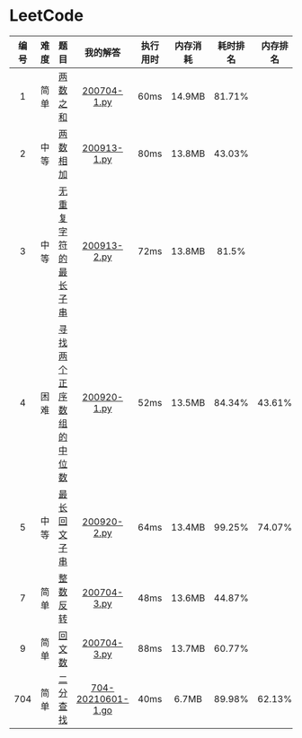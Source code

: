 # LeetCode

| 编号 | 难度 | 题目 | 我的解答 | 执行用时 | 内存消耗 | 耗时排名 | 内存排名 | 备注 |
| :--: | :--: | :--: | :------: | :------: | :------: | :--: | :--: | :--: |
| 1 | 简单 | [两数之和](https://leetcode-cn.com/problems/two-sum/) | [200704-1.py](https://github.com/saltci/LeetCode/blob/master/00001_two_sum/200704-1.py) | 60ms | 14.9MB | 81.71% |  |  |
| 2 | 中等 | [两数相加](https://leetcode-cn.com/problems/add-two-numbers) | [200913-1.py](https://github.com/saltci/LeetCode/blob/master/00002_add_two_numbers/200913-1.py) | 80ms | 13.8MB | 43.03% |  |  |
| 3 | 中等 | [无重复字符的最长子串](https://leetcode-cn.com/problems/longest-substring-without-repeating-characters) | [200913-2.py](https://github.com/saltci/LeetCode/blob/master/00003_longest_substring_without_repeating_characters/200913-2.py) | 72ms | 13.8MB | 81.5% |  |  |
| 4 | 困难 | [寻找两个正序数组的中位数](https://leetcode-cn.com/problems/median-of-two-sorted-arrays) | [200920-1.py](https://github.com/saltci/LeetCode/blob/master/00004_median_of_two_sorted_arrays/200920-1.py) | 52ms | 13.5MB | 84.34% | 43.61% |  |
| 5 | 中等 | [最长回文子串](https://leetcode-cn.com/problems/longest-palindromic-substring/) | [200920-2.py](https://github.com/saltci/LeetCode/blob/master/00005_longest_palindromic_substring/200920-2.py) | 64ms | 13.4MB | 99.25% | 74.07% |  |
| 7 | 简单 | [整数反转](https://leetcode-cn.com/problems/reverse-integer/) | [200704-3.py](https://github.com/saltci/LeetCode/blob/master/00007_reverse_integer/200704-3.py) | 48ms | 13.6MB | 44.87% |  |  |
| 9 | 简单 | [回文数](https://leetcode-cn.com/problems/palindrome-number/) | [200704-3.py](https://github.com/saltci/LeetCode/blob/master/00009_palindrome_number/200704-3.py) | 88ms | 13.7MB | 60.77% |  |  |
| 704 | 简单 | [二分查找](https://leetcode-cn.com/problems/binary-search/)| [704-20210601-1.go](https://github.com/saltci/LeetCode/blob/master/00704_binary-search/golang/704-20210601-1.go) | 40ms | 6.7MB | 89.98% | 62.13% |  |
